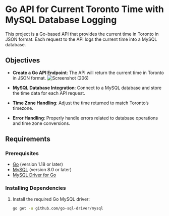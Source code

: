 # Go API for Current Toronto Time with MySQL Database Logging

This project is a Go-based API that provides the current time in Toronto in JSON format. Each request to the API logs the current time into a MySQL database.

## Objectives

- **Create a Go API Endpoint**: The API will return the current time in Toronto in JSON format.
![Screenshot (206)](https://github.com/user-attachments/assets/b5c1fa8d-57de-4173-9e69-293ad41a573c)


- **MySQL Database Integration**: Connect to a MySQL database and store the time data for each API request.
- **Time Zone Handling**: Adjust the time returned to match Toronto’s timezone.
- **Error Handling**: Properly handle errors related to database operations and time zone conversions.

## Requirements

### Prerequisites

- [Go](https://golang.org/dl/) (version 1.18 or later)
- [MySQL](https://dev.mysql.com/downloads/installer/) (version 8.0 or later)
- [MySQL Driver for Go](https://github.com/go-sql-driver/mysql)

### Installing Dependencies

1. Install the required Go MySQL driver:
   ```bash
   go get -u github.com/go-sql-driver/mysql
